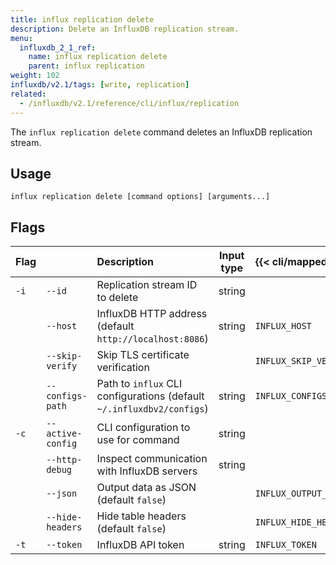 ```yaml
---
title: influx replication delete
description: Delete an InfluxDB replication stream.
menu:
  influxdb_2_1_ref:
    name: influx replication delete
    parent: influx replication
weight: 102
influxdb/v2.1/tags: [write, replication]
related:
  - /influxdb/v2.1/reference/cli/influx/replication
---
```


The `influx replication delete` command deletes an InfluxDB replication stream.

## Usage
   
```
influx replication delete [command options] [arguments...]
```

## Flags
| Flag |                   | Description                                                           | Input type | {{< cli/mapped >}}    |
| :--- | :---------------- | :-------------------------------------------------------------------- | :--------: | :-------------------- |
| `-i` | `--id`            | Replication stream ID to delete                                       |   string   |                       |
|      | `--host`          | InfluxDB HTTP address (default `http://localhost:8086`)               |   string   | `INFLUX_HOST`         |
|      | `--skip-verify`   | Skip TLS certificate verification                                     |            | `INFLUX_SKIP_VERIFY`  |
|      | `--configs-path`  | Path to `influx` CLI configurations (default `~/.influxdbv2/configs`) |   string   | `INFLUX_CONFIGS_PATH` |
| `-c` | `--active-config` | CLI configuration to use for command                                  |   string   |                       |
|      | `--http-debug`    | Inspect communication with InfluxDB servers                           |   string   |                       |
|      | `--json`          | Output data as JSON (default `false`)                                 |            | `INFLUX_OUTPUT_JSON`  |
|      | `--hide-headers`  | Hide table headers (default `false`)                                  |            | `INFLUX_HIDE_HEADERS` |
| `-t` | `--token`         | InfluxDB API token                                                    |   string   | `INFLUX_TOKEN`        |
